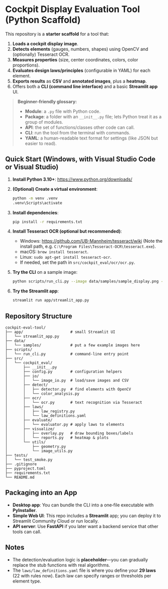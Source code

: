 
# Cockpit Display Evaluation Tool (Python Scaffold)

This repository is a **starter scaffold** for a tool that:
1. **Loads a cockpit display image**.
2. **Detects elements** (gauges, numbers, shapes) using OpenCV and (optionally) Tesseract OCR.
3. **Measures properties** (size, center coordinates, colors, color proportions).
4. **Evaluates design laws/principles** (configurable in YAML) for each element.
5. **Exports results** as **CSV** and **annotated images**, plus a **heatmap**.
6. Offers both a **CLI (command line interface)** and a basic **Streamlit app** UI.

> **Beginner-friendly glossary:**  
> - **Module**: a `.py` file with Python code.  
> - **Package**: a folder with an `__init__.py` file; lets Python treat it as a group of modules.  
> - **API**: the set of functions/classes other code can call.  
> - **CLI**: run the tool from the terminal with commands.  
> - **YAML**: a human-readable text format for settings (like JSON but easier to read).

## Quick Start (Windows, with Visual Studio Code or Visual Studio)

1. **Install Python 3.10+**: https://www.python.org/downloads/
2. **(Optional) Create a virtual environment**:
   ```bash
   python -m venv .venv
   .venv\Scripts\activate
   ```
3. **Install dependencies**:
   ```bash
   pip install -r requirements.txt
   ```
4. **Install Tesseract OCR (optional but recommended)**:  
   - Windows: https://github.com/UB-Mannheim/tesseract/wiki (Note the install path, e.g. `C:\Program Files\Tesseract-OCR\tesseract.exe`).  
   - macOS: `brew install tesseract`.  
   - Linux: `sudo apt-get install tesseract-ocr`.
   - If needed, set the path in `src/cockpit_eval/ocr/ocr.py`.

5. **Try the CLI** on a sample image:
   ```bash
   python scripts/run_cli.py --image data/samples/sample_display.png --output data/output
   ```

6. **Try the Streamlit app**:
   ```bash
   streamlit run app/streamlit_app.py
   ```

## Repository Structure

```
cockpit-eval-tool/
├── app/                     # small Streamlit UI
│   └── streamlit_app.py
├── data/
│   └── samples/             # put a few example images here
├── scripts/
│   └── run_cli.py           # command-line entry point
├── src/
│   └── cockpit_eval/
│       ├── __init__.py
│       ├── config.py        # configuration helpers
│       ├── io/
│       │   └── image_io.py  # load/save images and CSV
│       ├── detect/
│       │   ├── detector.py  # find elements with OpenCV
│       │   └── color_analysis.py
│       ├── ocr/
│       │   └── ocr.py       # text recognition via Tesseract
│       ├── laws/
│       │   ├── law_registry.py
│       │   └── law_definitions.yaml
│       ├── evaluate/
│       │   └── evaluator.py # apply laws to elements
│       ├── visualize/
│       │   ├── overlay.py   # draw bounding boxes/labels
│       │   └── reports.py   # heatmap & plots
│       └── utils/
│           ├── geometry.py
│           └── image_utils.py
├── tests/
│   └── test_smoke.py
├── .gitignore
├── pyproject.toml
├── requirements.txt
└── README.md
```

## Packaging into an App

- **Desktop app**: You can bundle the CLI into a one‑file executable with **PyInstaller**.
- **Simple Web UI**: This repo includes a **Streamlit** app; you can deploy it to Streamlit Community Cloud or run locally.
- **API server**: Use **FastAPI** if you later want a backend service that other tools can call.

## Notes

- The detection/evaluation logic is **placeholder**—you can gradually replace the stub functions with real algorithms.
- The `laws/law_definitions.yaml` file is where you define your **29 laws** (22 with rules now). Each law can specify ranges or thresholds per element type.
